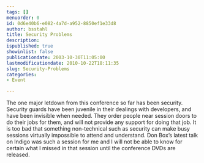 ```yaml
---
tags: []
menuorder: 0
id: 0d6e40b6-e082-4a7d-a952-8850ef1e33d8
author: bsstahl
title: Security Problems
description: 
ispublished: true
showinlist: false
publicationdate: 2003-10-30T11:05:00
lastmodificationdate: 2010-10-22T18:11:35
slug: Security-Problems
categories:
- Event

---
```

The one major letdown from this conference so far has been security. Security guards have been juvenile in their dealings with developers, and have been invisible when needed. They order people near session doors to do their jobs for them, and will not provide any support for doing that job. It is too bad that something non-technical such as security can make busy sessions virtually impossible to attend and understand. Don Box’s latest talk on Indigo was such a session for me and I will not be able to know for certain what I missed in that session until the conference DVDs are released. 
